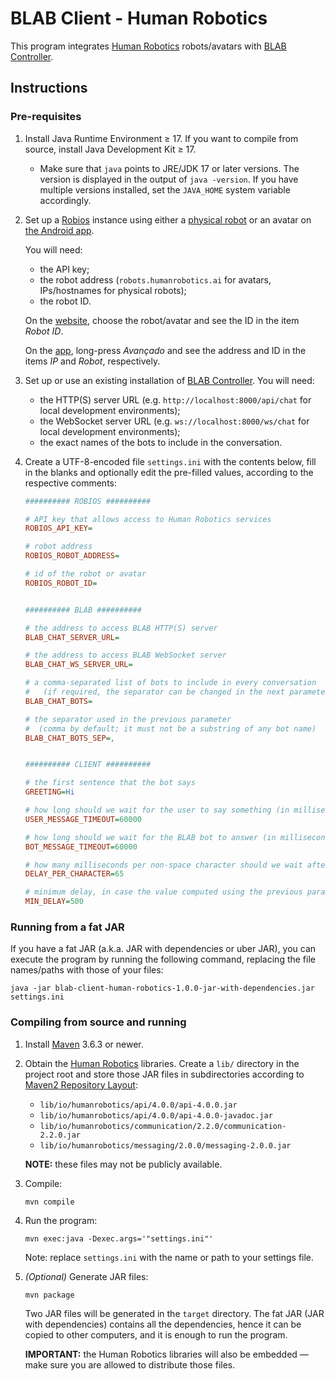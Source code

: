 # BLAB Client - Human Robotics

This program integrates [Human Robotics](https://www.humanrobotics.ai/) robots/avatars
with [BLAB Controller](https://github.com/C4AI/blab-controller).

## Instructions

### Pre-requisites

1. Install Java Runtime Environment ≥ 17. If you want to compile from source, install Java Development Kit ≥ 17.

    - Make sure that `java` points to JRE/JDK 17 or later versions. The version is displayed in the
      output of `java -version`. If you have multiple versions installed, set the `JAVA_HOME`
      system variable accordingly.

2. Set up a [Robios](https://www.humanrobotics.ai/robios) instance using either
   a [physical robot](https://www.humanrobotics.ai/robios) or an avatar
   on [the Android app](https://play.google.com/store/apps/details?id=ai.humanrobotics.robot.head.maestro).

   You will need:
    - the API key;
    - the robot address (`robots.humanrobotics.ai` for avatars, IPs/hostnames for physical robots);
    - the robot ID.

   On the [website](https://robots.humanrobotics.ai/login), choose the robot/avatar and see the ID in the item _Robot
   ID_.

   On the [app](https://play.google.com/store/apps/details?id=ai.humanrobotics.robot.head.maestro), long-press
   _Avançado_ and see the address and ID in the items _IP_ and _Robot_, respectively.

3. Set up or use an existing installation of [BLAB Controller](https://github.com/C4AI/blab-controller).
   You will need:
    - the HTTP(S) server URL (e.g. `http://localhost:8000/api/chat` for local development environments);
    - the WebSocket server URL (e.g. `ws://localhost:8000/ws/chat` for local development environments);
    - the exact names of the bots to include in the conversation.

4. Create a UTF-8-encoded file `settings.ini` with the contents below,
   fill in the blanks and optionally edit the pre-filled values,
   according to the respective comments:

    ```ini
    ########## ROBIOS ##########
    
    # API key that allows access to Human Robotics services
    ROBIOS_API_KEY=
    
    # robot address
    ROBIOS_ROBOT_ADDRESS=
    
    # id of the robot or avatar
    ROBIOS_ROBOT_ID=
    
    
    ########## BLAB ##########
    
    # the address to access BLAB HTTP(S) server
    BLAB_CHAT_SERVER_URL=
    
    # the address to access BLAB WebSocket server
    BLAB_CHAT_WS_SERVER_URL=
    
    # a comma-separated list of bots to include in every conversation
    #   (if required, the separator can be changed in the next parameter)
    BLAB_CHAT_BOTS=
    
    # the separator used in the previous parameter
    #  (comma by default; it must not be a substring of any bot name)
    BLAB_CHAT_BOTS_SEP=,
    
    
    ########## CLIENT ##########
    
    # the first sentence that the bot says
    GREETING=Hi
    
    # how long should we wait for the user to say something (in milliseconds)
    USER_MESSAGE_TIMEOUT=60000
    
    # how long should we wait for the BLAB bot to answer (in milliseconds)
    BOT_MESSAGE_TIMEOUT=60000
    
    # how many milliseconds per non-space character should we wait after asking the robot to say something
    DELAY_PER_CHARACTER=65
    
    # minimum delay, in case the value computed using the previous parameter is too small for short sentences
    MIN_DELAY=500
    
    ```

### Running from a fat JAR

If you have a fat JAR (a.k.a. JAR with dependencies or uber JAR), you can execute the program by running the following
command, replacing the file names/paths with those of your files:

```shell
java -jar blab-client-human-robotics-1.0.0-jar-with-dependencies.jar settings.ini
```

### Compiling from source and running

1. Install [Maven](https://maven.apache.org/) 3.6.3 or newer.

2. Obtain the [Human Robotics](https://www.humanrobotics.ai/) libraries. Create a `lib/` directory in the
   project root and store those JAR files in subdirectories according
   to [Maven2 Repository Layout](https://maven.apache.org/repository/layout.html):
    - `lib/io/humanrobotics/api/4.0.0/api-4.0.0.jar`
    - `lib/io/humanrobotics/api/4.0.0/api-4.0.0-javadoc.jar`
    - `lib/io/humanrobotics/communication/2.2.0/communication-2.2.0.jar`
    - `lib/io/humanrobotics/messaging/2.0.0/messaging-2.0.0.jar`

   **NOTE:** these files may not be publicly available.

3. Compile:
    ```shell
    mvn compile
    ``` 

4. Run the program:
    ```shell
    mvn exec:java -Dexec.args='"settings.ini"'
    ``` 
   Note: replace `settings.ini` with the name or path to your settings file.

5. _(Optional)_ Generate JAR files:
    ```shell
    mvn package
    ``` 
   Two JAR files will be generated in the `target` directory. The fat JAR (JAR with dependencies)
   contains all the dependencies, hence it can be copied to other computers, and it is enough to run the
   program.

   **IMPORTANT:** the Human Robotics libraries will also be embedded — make sure you are
   allowed to distribute those files.
